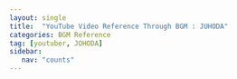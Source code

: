 ```yaml
---
layout: single
title:  "YouTube Video Reference Through BGM : JUHODA"
categories: BGM Reference
tag: [youtuber, JOHODA]
sidebar:
   nav: "counts"
---
```

